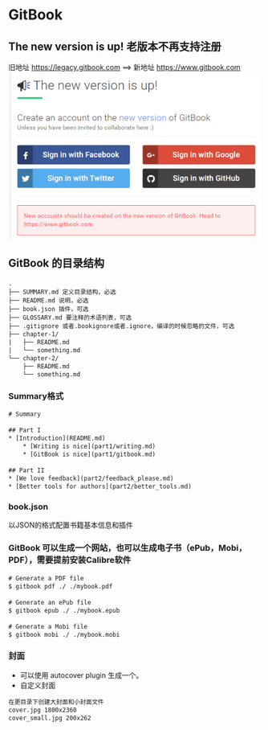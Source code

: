 # GitBook

## The new version is up! 老版本不再支持注册
旧地址 https://legacy.gitbook.com ==> 新地址 https://www.gitbook.com
![gitbook_new_version](/image/gitbook_new_version.png)

## GitBook 的目录结构
```
.
├── SUMMARY.md 定义目录结构，必选
├── README.md 说明，必选
├── book.json 插件，可选
├── GLOSSARY.md 要注释的术语列表，可选
├── .gitignore 或者.bookignore或者.ignore，编译的时候忽略的文件，可选
├── chapter-1/ 
|   ├── README.md
|   └── something.md
└── chapter-2/
    ├── README.md
    └── something.md
```
### Summary格式
```
# Summary

## Part I
* [Introduction](README.md)
    * [Writing is nice](part1/writing.md)
    * [GitBook is nice](part1/gitbook.md)

## Part II
* [We love feedback](part2/feedback_please.md)
* [Better tools for authors](part2/better_tools.md)
```

### book.json
以JSON的格式配置书籍基本信息和插件

### GitBook 可以生成一个网站，也可以生成电子书（ePub，Mobi，PDF），需要提前安装Calibre软件

```
# Generate a PDF file
$ gitbook pdf ./ ./mybook.pdf

# Generate an ePub file
$ gitbook epub ./ ./mybook.epub

# Generate a Mobi file
$ gitbook mobi ./ ./mybook.mobi
```

### 封面
- 可以使用 autocover plugin 生成一个。
- 自定义封面
```
在更目录下创建大封面和小封面文件
cover.jpg 1800x2360
cover_small.jpg 200x262
```

